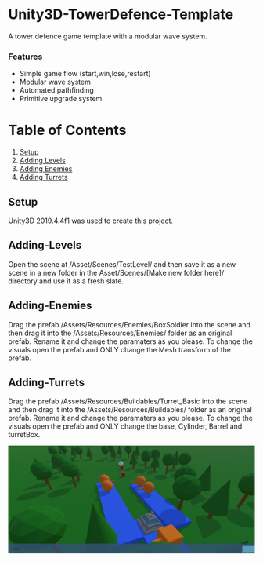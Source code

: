 # Unity3D-TowerDefence-Template
 A tower defence game template with a modular wave system.

### Features
- Simple game flow (start,win,lose,restart)
- Modular wave system
- Automated pathfinding
- Primitive upgrade system

# Table of Contents
1. [Setup](#Setup)
2. [Adding Levels](#Adding-Levels)
3. [Adding Enemies](#Adding-Enemies)
4. [Adding Turrets](#Adding-Turrets)


## Setup
Unity3D 2019.4.4f1 was used to create this project.


## Adding-Levels
Open the scene at /Asset/Scenes/TestLevel/ and then save it as a new scene in a new folder in the Asset/Scenes/[Make new folder here]/ directory and use it as a fresh slate.

## Adding-Enemies
Drag the prefab /Assets/Resources/Enemies/BoxSoldier into the scene and then drag it into the /Assets/Resources/Enemies/ folder as an original prefab. Rename it and change the paramaters as you please. To change the visuals open the prefab and ONLY change the Mesh transform of the prefab.

## Adding-Turrets
Drag the prefab /Assets/Resources/Buildables/Turret_Basic into the scene and then drag it into the /Assets/Resources/Buildables/ folder as an original prefab. Rename it and change the paramaters as you please. To change the visuals open the prefab and ONLY change the base, Cylinder, Barrel and turretBox.

![WIP](screenshot0.png)








